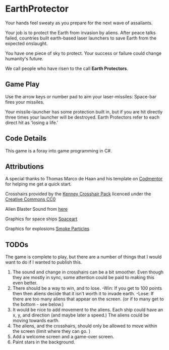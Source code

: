 ﻿# EarthProtector

Your hands feel sweaty as you prepare for the next wave of assailants. 

Your job is to protect the Earth from invasion by aliens. After peace talks failed, countries built earth-based laser launchers to save Earth from the expected onslaught. 

You have one piece of sky to protect. Your success or failure could change humanity's future. 

We call people who have risen to the call **Earth Protectors**.



## Game Play
Use the arrow keys or number pad to aim your laser-missiles: Space-bar fires your missiles. 

Your missile-launcher has some protection built in, but if you are hit directly three times your launcher will be destroyed. Earth Protectors refer to each direct hit as 'losing a life.'

## Code Details
This game is a foray into game programming in C#.

## Attributions 
A special thanks to Thomas Marco de Haan and his template on [Codmentor](https://www.codementor.io/@dewetvanthomas/tutorial-game-loop-for-c-128ovxgrig) for helping me get a quick start.

Crosshairs provided by the [Kenney Crosshair Pack](https://www.kenney.nl/assets/crosshair-pack) licenced under the [Creative Commons CC0](https://creativecommons.org/publicdomain/zero/1.0/)

Alien Blaster Sound from [here](https://opengameart.org/content/alien-blaster)

Graphics for space ships [Spaceart](https://opengameart.org/content/space-shooter-art)

Graphics for explosions [Smoke Particles](https://kenney.nl/assets/smoke-particles)


## TODOs

The game is complete to play, but there are a number of things that I would want to do if I wanted to publish this. 

1. The sound and change in crosshairs can be a bit smoother. Even though they are mostly in sync, some attention could be paid to making this even better.
2. There should be a way to win, and to lose. 
	-Win: If you get to 100 points then then aliens decide that it isn't worth it to invade earth. 
	-Lose: If there are too many aliens that appear on the screen. (or if to many get to the bottom - see below.) 
3. It would be nice to add movement to the aliens. Each ship could have an x, y, and direction (and maybe later a speed.) The aliens could be moving towards earth. 
4. The aliens, and the crosshairs, should only be allowed to move within the screen (limit where they can go. )
5. Add a welcome screen and a game-over screen. 
6. Paint stars in the background. 
